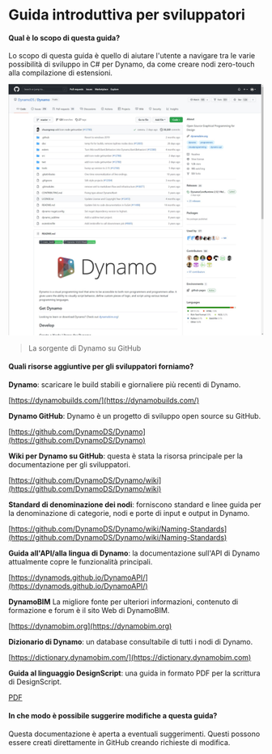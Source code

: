 # Guida introduttiva per sviluppatori

#### Qual è lo scopo di questa guida? <a href="#what-is-the-purpose-of-this-guide" id="what-is-the-purpose-of-this-guide"></a>

Lo scopo di questa guida è quello di aiutare l'utente a navigare tra le varie possibilità di sviluppo in C# per Dynamo, da come creare nodi zero-touch alla compilazione di estensioni.

![La sorgente di Dynamo su GitHub](../1-introduction/images/dynamogithub.jpg)

> La sorgente di Dynamo su GitHub

#### Quali risorse aggiuntive per gli sviluppatori forniamo? <a href="#what-additional-online-resources-do-we-provide" id="what-additional-online-resources-do-we-provide"></a>

**Dynamo**: scaricare le build stabili e giornaliere più recenti di Dynamo.

[https://dynamobuilds.com/](https://dynamobuilds.com/)

**Dynamo GitHub**: Dynamo è un progetto di sviluppo open source su GitHub.

[https://github.com/DynamoDS/Dynamo](https://github.com/DynamoDS/Dynamo)

**Wiki per Dynamo su GitHub**: questa è stata la risorsa principale per la documentazione per gli sviluppatori.

[https://github.com/DynamoDS/Dynamo/wiki](https://github.com/DynamoDS/Dynamo/wiki)

**Standard di denominazione dei nodi**: forniscono standard e linee guida per la denominazione di categorie, nodi e porte di input e output in Dynamo.

[https://github.com/DynamoDS/Dynamo/wiki/Naming-Standards](https://github.com/DynamoDS/Dynamo/wiki/Naming-Standards)

**Guida all'API/alla lingua di Dynamo**: la documentazione sull'API di Dynamo attualmente copre le funzionalità principali.

[https://dynamods.github.io/DynamoAPI/](https://dynamods.github.io/DynamoAPI/)

**DynamoBIM** La migliore fonte per ulteriori informazioni, contenuto di formazione e forum è il sito Web di DynamoBIM.

[https://dynamobim.org](https://dynamobim.org)

**Dizionario di Dynamo**: un database consultabile di tutti i nodi di Dynamo.

[https://dictionary.dynamobim.com/](https://dictionary.dynamobim.com)

**Guida al linguaggio DesignScript**: una guida in formato PDF per la scrittura di DesignScript.

[PDF](https://dynamobim.org/wp-content/uploads/forum-assets/colin-mccroneautodesk-com/07/10/Dynamo\_language\_guide\_version\_1.pdf)

#### In che modo è possibile suggerire modifiche a questa guida? <a href="#how-can-i-suggest-changes-to-this-guide" id="how-can-i-suggest-changes-to-this-guide"></a>

Questa documentazione è aperta a eventuali suggerimenti. Questi possono essere creati direttamente in GitHub creando richieste di modifica.

